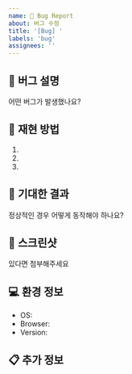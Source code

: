 ```yaml
---
name: 🐞 Bug Report
about: 버그 수정
title: '[Bug] '
labels: 'bug'
assignees: ''
---
```


## 🚨 버그 설명
어떤 버그가 발생했나요?

## 🔄 재현 방법
1. 
2. 
3. 

## 🎯 기대한 결과
정상적인 경우 어떻게 동작해야 하나요?

## 📸 스크린샷
있다면 첨부해주세요

## 💻 환경 정보
- OS:
- Browser:
- Version:

## 📋 추가 정보
